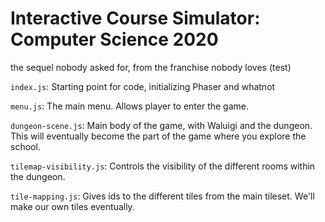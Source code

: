 # Interactive Course Simulator: Computer Science 2020

the sequel nobody asked for, from the franchise nobody loves
(test)

`index.js`: Starting point for code, initializing Phaser and whatnot

`menu.js`: The main menu. Allows player to enter the game.

`dungeon-scene.js`: Main body of the game, with Waluigi and the dungeon. This will eventually become the part of the game where you explore the school.

`tilemap-visibility.js`: Controls the visibility of the different rooms within the dungeon.

`tile-mapping.js`: Gives ids to the different tiles from the main tileset. We'll make our own tiles eventually.